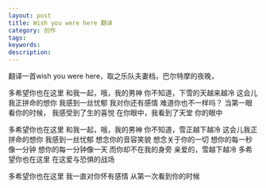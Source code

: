 ```yaml
---
layout: post
title: Wish you were here 翻译
category: 创作
tags: 
keywords: 
description: 
---
```


翻译一首wish you were here，取之乐队夫妻档，巴尔特摩的夜晚，

多希望你也在这里
和我一起，哦，我的男神
你不知道，下雪的天越来越冷
这会儿我正拼命的想你
我感到一丝忧郁
我对你还有感情
难道你也不一样吗？
当第一眼看你的时候，
我感受到了生的喜悦
在你眼中，我看到了天堂
你的眼中

多希望你也在这里
和我一起，哦，我的男神
你不知道，雪正越下越冷
这会儿我正拼命的想你
我感到一丝忧郁
想念你的音容笑貌
想念关于你的一切
想你的每一秒像一分钟
想你的每一分钟像一天
而你却不在我的身旁
亲爱的，雪越下越冷
多希望你也在这里
在这爱与恐惧的战场

多希望你也在这里
我一直对你怀有感情
从第一次看到你的时候
